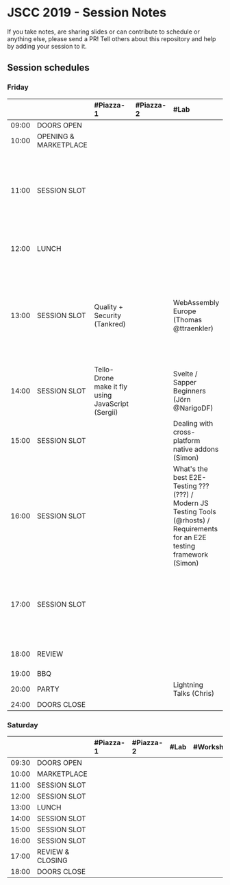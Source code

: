 # JSCC 2019 - Session Notes

If you take notes, are sharing slides or can contribute to schedule or anything
else, please send a PR! Tell others about this repository and help by adding
your session to it.

## Session schedules

### Friday

|       |                       | #Piazza-1                                         | #Piazza-2 | #Lab                                                                                                                          | #Workshop                                                                                                                                                   | #Meeting                                                                                   | #Telko-1                                                             | #Blue                                                                                        | #Senf | Somewhere else                                                                                                                                                   |
| :---- | :-------------------- | :------------------------------------------------ | :-------- | :---------------------------------------------------------------------------------------------------------------------------- | :---------------------------------------------------------------------------------------------------------------------------------------------------------- | :----------------------------------------------------------------------------------------- | :------------------------------------------------------------------- | :------------------------------------------------------------------------------------------- | :---- | :--------------------------------------------------------------------------------------------------------------------------------------------------------------- |
| 09:00 | DOORS OPEN            |                                                   |           |                                                                                                                               |                                                                                                                                                             |                                                                                            |                                                                      |                                                                                              |       |                                                                                                                                                                  |
| 10:00 | OPENING & MARKETPLACE |                                                   |           |                                                                                                                               |                                                                                                                                                             |                                                                                            |                                                                      |                                                                                              |       |                                                                                                                                                                  |
| 11:00 | SESSION SLOT          |                                                   |           |                                                                                                                               | Speed Tooling (???) / Monitor Web Performance (Tsvetan)<br />- window.performance<br />- data w/reaction<br />- Beacons handling<br />- and ??? (Basic run) | MunichSchool TDD (Daniel)                                                                  | Building TS, Node.js training expectations / must have topics (Oleg) | INTRO React Hooks [Slides](https://martinlechner1.github.io/react-hooks-talk/) (Martin)      |       |                                                                                                                                                                  |
| 12:00 | LUNCH                 |                                                   |           |                                                                                                                               |                                                                                                                                                             | [jskatas.org Where should it go? Input wanted (@wolframkriesing)](session-day1-jskatas.md) |                                                                      |                                                                                              |       | Learn to collaborate -> outside (@coderbyheart)                                                                                                                  |
| 13:00 | SESSION SLOT          | Quality + Security (Tankred)                      |           | WebAssembly Europe (Thomas @ttraenkler)                                                                                       | Creative Coding Session<br/>- max 10ppl<br/>- pls bring laptop (Manuel)                                                                                     |                                                                                            | Whitelabel JS Apps (Rebrand / User) (Deniz)                          | Reason(ML)able Programming (3 Wishes) (Marco)                                                |       | Hiring Tech Interviews -> ??? (Sergii)<br />Creating + maintaining open source / Open Source Collaboration for sign language learning games? -> ??? (???, Agnes) |
| 14:00 | SESSION SLOT          | Tello-Drone make it fly using JavaScript (Sergii) |           | Svelte / Sapper Beginners (Jörn @NarigoDF)                                                                                    | ProBot GitHub / GitLab Automation (@meaku)                                                                                                                  | Elm (Andy)<br/>- with funtional Programming<br/>- property based testing<br/>- and Vim     |                                                                      | Freelancing (Jeff)                                                                           |       | University vs. practical training -> Baseball Court (Karl)                                                                                                       |
| 15:00 | SESSION SLOT          |                                                   |           | Dealing with cross-platform native addons (Simon)                                                                             | Micro Frontend (Andi)                                                                                                                                       | Help me write functional controllers io-ts + fp-ts #Typescript (@coderbyheart)             |                                                                      | Cross Platform Dev with Flutter and Dart (@Sven)                                             |       | Morning Kata w/ discussion on how #Practice #TDD -> at the BBQ (@wolframkriesing)                                                                                |
| 16:00 | SESSION SLOT          |                                                   |           | What's the best E2E-Testing ??? (???) / Modern JS Testing Tools (@rhosts) / Requirements for an E2E testing framework (Simon) |                                                                                                                                                             | Webcomponents (Marc)                                                                       |                                                                      |                                                                                              |       |                                                                                                                                                                  |
| 17:00 | SESSION SLOT          |                                                   |           |                                                                                                                               | JAMSTACK Static Site Bundler #Gatsby (Robert)                                                                                                               | Publishing packages to #npm and alternatives (@coderbyheart) / no transpile (Wolfram)      |                                                                      | 100 new web Architectures ???? (Brigitte) / Web Architecture collection & comparison (Marco) |       |                                                                                                                                                                  |
| 18:00 | REVIEW                |                                                   |           |                                                                                                                               |                                                                                                                                                             |                                                                                            |                                                                      |                                                                                              |       | 50yrs moon creative coding w. p5js / pixi.js (Andi)                                                                                                              |
| 19:00 | BBQ                   |                                                   |           |                                                                                                                               |                                                                                                                                                             |                                                                                            |                                                                      |                                                                                              |       |                                                                                                                                                                  |
| 20:00 | PARTY                 |                                                   |           | Lightning Talks (Chris)                                                                                                       |                                                                                                                                                             |                                                                                            |                                                                      |                                                                                              |       |                                                                                                                                                                  |
| 24:00 | DOORS CLOSE           |                                                   |           |                                                                                                                               |                                                                                                                                                             |                                                                                            |                                                                      |                                                                                              |       |                                                                                                                                                                  |

### Saturday

|       |                  | #Piazza-1 | #Piazza-2 | #Lab | #Workshop | #Meeting | #Telko-1 | #Blue | #Senf | Somewhere else |
| :---- | :--------------- | :-------- | :-------- | :--- | :-------- | :------- | :------- | :---- | :---- | :------------- |
| 09:30 | DOORS OPEN       |           |           |      |           |          |          |       |       |                |
| 10:00 | MARKETPLACE      |           |           |      |           |          |          |       |       |                |
| 11:00 | SESSION SLOT     |           |           |      |           |          |          |       |       |                |
| 12:00 | SESSION SLOT     |           |           |      |           |          |          |       |       |                |
| 13:00 | LUNCH            |           |           |      |           |          |          |       |       |                |
| 14:00 | SESSION SLOT     |           |           |      |           |          |          |       |       |                |
| 15:00 | SESSION SLOT     |           |           |      |           |          |          |       |       |                |
| 16:00 | SESSION SLOT     |           |           |      |           |          |          |       |       |                |
| 17:00 | REVIEW & CLOSING |           |           |      |           |          |          |       |       |                |
| 18:00 | DOORS CLOSE      |           |           |      |           |          |          |       |       |                |
